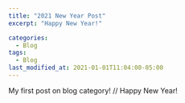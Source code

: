 ```yaml
---
title: "2021 New Year Post"
excerpt: "Happy New Year!"

categories:
  - Blog
tags:
  - Blog
last_modified_at: 2021-01-01T11:04:00-05:00
---
```


My first post on blog category! //
Happy New Year!
